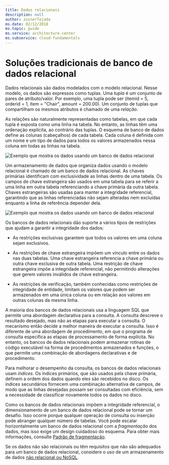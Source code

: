 ```yaml
---
title: Dados relacionais
description: null
author: zoinerTejada
ms.date: 02/12/2018
ms.topic: guide
ms.service: architecture-center
ms.subservice: cloud-fundamentals
---
```


# <a name="traditional-relational-database-solutions"></a>Soluções tradicionais de banco de dados relacional

Dados relacionais são dados modelados com o modelo relacional. Nesse modelo, os dados são expressos como tuplas. Uma *tupla* é um conjunto de pares de atributo/valor. Por exemplo, uma tupla pode ser (itemid = 5, orderid = 1, item = "Chair", amount = 200.00). Um conjunto de tuplas que compartilham os mesmos atributos é chamado de uma *relação*.

As relações são naturalmente representadas como tabelas, em que cada tupla é exposta como uma linha na tabela. No entanto, as linhas têm uma ordenação explícita, ao contrário das tuplas. O esquema de banco de dados define as colunas (cabeçalhos) de cada tabela. Cada coluna é definida com um nome e um tipo de dados para todos os valores armazenados nessa coluna em todas as linhas na tabela.

![Exemplo que mostra os dados usando um banco de dados relacional](../images/example-relational.png)

Um armazenamento de dados que organiza dados usando o modelo relacional é chamado de um banco de dados relacional. As chaves primárias identificam com exclusividade as linhas dentro de uma tabela. Os campos de chave estrangeira são usados em uma tabela para se referir a uma linha em outra tabela referenciando a chave primária da outra tabela. Chaves estrangeiras são usadas para manter a integridade referencial, garantindo que as linhas referenciadas não sejam alteradas nem excluídas enquanto a linha de referência depender dela.

![Exemplo que mostra os dados usando um banco de dados relacional](../images/example-relational2.png)

Os bancos de dados relacionais dão suporte a vários tipos de restrições que ajudam a garantir a integridade dos dados:

- As restrições exclusivas garantem que todos os valores em uma coluna sejam exclusivos.

- As restrições de chave estrangeira impõem um vínculo entre os dados nas duas tabelas. Uma chave estrangeira referencia a chave primária ou outra chave exclusiva de outra tabela. Uma restrição de chave estrangeira impõe a integridade referencial, não permitindo alterações que gerem valores inválidos de chave estrangeira.

- As restrições de verificação, também conhecidas como restrições de integridade de entidade, limitam os valores que podem ser armazenados em uma única coluna ou em relação aos valores em outras colunas da mesma linha.

A maioria dos bancos de dados relacionais usa a linguagem SQL que permite uma abordagem declarativa para a consulta. A consulta descreve o resultado desejado, mas não as etapas para executar a consulta. O mecanismo então decide a melhor maneira de executar a consulta. Isso é diferente de uma abordagem de procedimento, em que o programa de consulta especifica as etapas de processamento de forma explícita. No entanto, os bancos de dados relacionais podem armazenar rotinas de código executável na forma de procedimentos armazenados e funções, o que permite uma combinação de abordagens declarativas e de procedimento.

Para melhorar o desempenho da consulta, os bancos de dados relacionais usam *índices*. Os índices primários, que são usados pela chave primária, definem a ordem dos dados quando eles são recebidos no disco. Os índices secundários fornecem uma combinação alternativa de campos, de modo que as linhas desejadas possam ser consultadas com eficiência, sem a necessidade de classificar novamente todos os dados no disco.

Como os bancos de dados relacionais impõem a integridade referencial, o dimensionamento de um banco de dados relacional pode se tornar um desafio. Isso ocorre porque qualquer operação de consulta ou inserção pode abranger qualquer número de tabelas. Você pode escalar horizontalmente um banco de dados relacional com a *fragmentação* dos dados, mas isso exige um design cuidadoso do esquema. Para obter mais informações, consulte [Padrão de fragmentação](../../patterns/sharding.md).

Se os dados não são relacionais ou têm requisitos que não são adequados para um banco de dados relacional, considere o uso de um armazenamento de dados [não relacional ou NoSQL](../big-data/non-relational-data.md).
